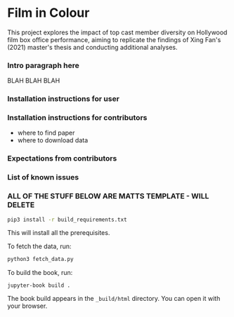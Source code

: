 # Film in Colour

This project explores the impact of top cast member diversity on Hollywood film box office performance, aiming to replicate the findings of Xing Fan's (2021) master's thesis and conducting additional analyses.

### Intro paragraph here

BLAH BLAH BLAH


### Installation instructions for user


### Installation instructions for contributors

- where to find paper
- where to download data

### Expectations from contributors


### List of known issues


### ALL OF THE STUFF BELOW ARE MATTS TEMPLATE - WILL DELETE

```bash
pip3 install -r build_requirements.txt
```

This will install all the prerequisites.

To fetch the data, run:

```bash
python3 fetch_data.py
```

To build the book, run:

```
jupyter-book build .
```

The book build appears in the `_build/html` directory.  You can open it with your browser.

